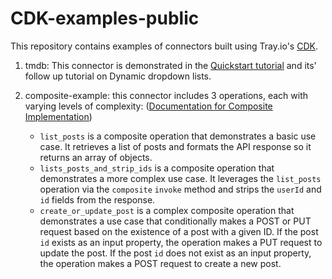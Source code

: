 # CDK-examples-public

This repository contains examples of connectors built using Tray.io's [CDK](https://developer.tray.io/developer-portal/cdk/introduction/).

1. tmdb: This connector is demonstrated in the [Quickstart tutorial](https://developer.tray.io/developer-portal/cdk/quickstart/) and its' follow up tutorial on Dynamic dropdown lists.

2. composite-example: this connector includes 3 operations, each with varying levels of complexity: ([Documentation for Composite Implementation](https://developer.tray.io/developer-portal/cdk/dsl-reference/#composite-implementation))
   - `list_posts` is a composite operation that demonstrates a basic use case. It retrieves a list of posts and formats the API response so it returns an array of objects.
   - `lists_posts_and_strip_ids` is a composite operation that demonstrates a more complex use case. It leverages the `list_posts` operation via the `composite` `invoke` method and strips the `userId` and `id` fields from the response.
   - `create_or_update_post` is a complex composite operation that demonstrates a use case that conditionally makes a POST or PUT request based on the existence of a post with a given ID. If the post `id` exists as an input property, the operation makes a PUT request to update the post. If the post `id` does not exist as an input property, the operation makes a POST request to create a new post.
